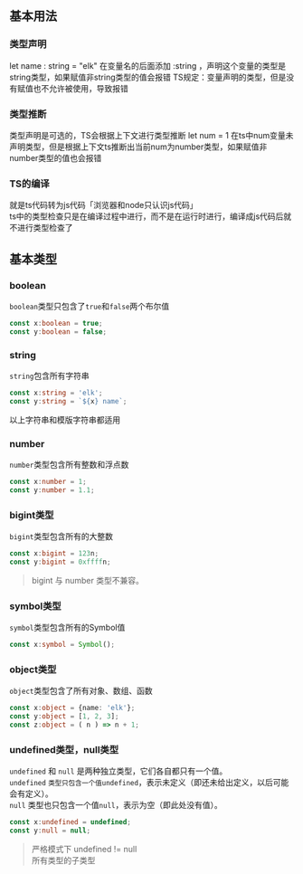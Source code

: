 
## 基本用法

### 类型声明
let name : string = "elk"
在变量名的后面添加 :string ，声明这个变量的类型是string类型，如果赋值非string类型的值会报错
TS规定：变量声明的类型，但是没有赋值也不允许被使用，导致报错

### 类型推断
类型声明是可选的，TS会根据上下文进行类型推断
let num = 1
在ts中num变量未声明类型，但是根据上下文ts推断出当前num为number类型，如果赋值非number类型的值也会报错

### TS的编译
就是ts代码转为js代码「浏览器和node只认识js代码」<br/>
ts中的类型检查只是在编译过程中进行，而不是在运行时进行，编译成js代码后就不进行类型检查了

## 基本类型

### boolean
`boolean`类型只包含了`true`和`false`两个布尔值
````typescript
const x:boolean = true;
const y:boolean = false;
````
### string
`string`包含所有字符串
```typescript
const x:string = 'elk';
const y:string = `${x} name`;
```
以上字符串和模版字符串都适用

### number
`number`类型包含所有整数和浮点数
```typescript
const x:number = 1;
const y:number = 1.1;
```

### bigint类型
`bigint`类型包含所有的大整数
```typescript
const x:bigint = 123n;
const y:bigint = 0xffffn;
```
>bigint 与 number 类型不兼容。

### symbol类型
`symbol`类型包含所有的Symbol值
```typescript
const x:symbol = Symbol();
```

### object类型
`object`类型包含了所有对象、数组、函数

```typescript
const x:object = {name: 'elk'};
const y:object = [1, 2, 3];
const z:object = ( n ) => n + 1;
```

### undefined类型，null类型
`undefined` 和 `null` 是两种独立类型，它们各自都只有一个值。<br/>
`undefined` `类型只包含一个值undefined`，表示未定义（即还未给出定义，以后可能会有定义）。<br/>
`null` 类型也只包含一个值`null`，表示为空（即此处没有值）。
```typescript
const x:undefined = undefined;
const y:null = null;
```
>严格模式下 undefined != null<br/>
>所有类型的子类型

